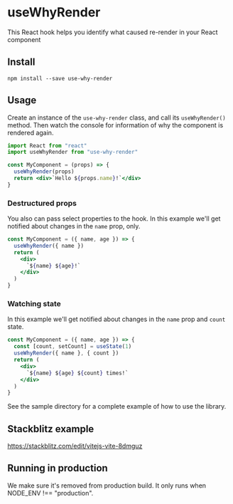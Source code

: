 # useWhyRender

This React hook helps you identify what caused re-render in your React component

## Install

`npm install --save use-why-render`

## Usage

Create an instance of the `use-why-render` class, and call its `useWhyRender()` method. Then watch the console for information of why the component is rendered again.

```jsx
import React from "react"
import useWhyRender from "use-why-render"

const MyComponent = (props) => {
  useWhyRender(props)
  return <div>`Hello ${props.name}!`</div>
}
```

### Destructured props

You also can pass select properties to the hook. In this example we'll get notified about changes in the `name` prop, only.

```jsx
const MyComponent = ({ name, age }) => {
  useWhyRender({ name })
  return (
    <div>
      `${name} ${age}!`
    </div>
  )
}
```

### Watching state

In this example we'll get notified about changes in the `name` prop and `count` state.

```jsx
const MyComponent = ({ name, age }) => {
  const [count, setCount] = useState(1)
  useWhyRender({ name }, { count })
  return (
    <div>
      `${name} ${age} ${count} times!`
    </div>
  )
}
```

See the sample directory for a complete example of how to use the library.

## Stackblitz example

https://stackblitz.com/edit/vitejs-vite-8dmguz

## Running in production

We make sure it's removed from production build. It only runs when NODE_ENV !== "production".
